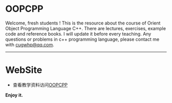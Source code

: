 OOPCPP
====
Welcome, fresh students !
This is the resource about the course of Orient Object Programming Language C++.
There are lectures, exercises, example code and reference books. I will update it before every teaching.
Any questions or problems in c++ programming language, please contact me with <cugwhp@qq.com>.

---
# WebSite
- 查看教学资料访问[OOPCPP](https://cugwhp.github.io/OOPCPP/)

**Enjoy it.**
